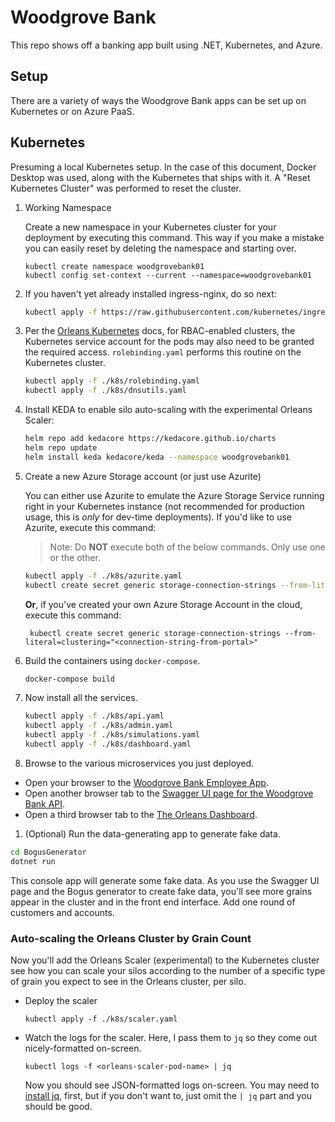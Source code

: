 # Woodgrove Bank

This repo shows off a banking app built using .NET, Kubernetes, and Azure. 

## Setup

There are a variety of ways the Woodgrove Bank apps can be set up on Kubernetes or on Azure PaaS.

## Kubernetes

Presuming a local Kubernetes setup. In the case of this document, Docker Desktop was used, along with the Kubernetes that ships with it. A "Reset Kubernetes Cluster" was performed to reset the cluster.

1. Working Namespace

    Create a new namespace in your Kubernetes cluster for your deployment by executing this command. This way if you make a mistake you can easily reset by deleting the namespace and starting over.

    ```
    kubectl create namespace woodgrovebank01
    kubectl config set-context --current --namespace=woodgrovebank01 
    ```

1. If you haven't yet already installed ingress-nginx, do so next:

    ```bash
    kubectl apply -f https://raw.githubusercontent.com/kubernetes/ingress-nginx/controller-v1.1.1/deploy/static/provider/baremetal/deploy.yaml
    ```

1. Per the [Orleans Kubernetes](https://learn.microsoft.com/dotnet/orleans/deployment/kubernetes) docs, for RBAC-enabled clusters, the Kubernetes service account for the pods may also need to be granted the required access. `rolebinding.yaml` performs this routine on the Kubernetes cluster. 

    ```bash
    kubectl apply -f ./k8s/rolebinding.yaml
    kubectl apply -f ./k8s/dnsutils.yaml
    ```

1. Install KEDA to enable silo auto-scaling with the experimental Orleans Scaler:

    ```bash
    helm repo add kedacore https://kedacore.github.io/charts
    helm repo update
    helm install keda kedacore/keda --namespace woodgrovebank01
    ```

1. Create a new Azure Storage account (or just use Azurite)

      You can either use Azurite to emulate the Azure Storage Service running right in your Kubernetes instance (not recommended for production usage, this is *only* for dev-time deployments). If you'd like to use Azurite, execute this command:

      > Note: Do **NOT** execute both of the below commands. Only use one or the other. 

      ```bash
      kubectl apply -f ./k8s/azurite.yaml
      kubectl create secret generic storage-connection-strings --from-literal=clustering="UseDevelopmentStorage=true;DevelopmentStorageProxyUri=http://azurite"
      ```
        
      **Or**, if you've created your own Azure Storage Account in the cloud, execute this command: 

        kubectl create secret generic storage-connection-strings --from-literal=clustering="<connection-string-from-portal>"

1. Build the containers using `docker-compose`. 

    ```bash
    docker-compose build
    ```

1. Now install all the services.

    ```bash
    kubectl apply -f ./k8s/api.yaml
    kubectl apply -f ./k8s/admin.yaml
    kubectl apply -f ./k8s/simulations.yaml
    kubectl apply -f ./k8s/dashboard.yaml
    ```

1. Browse to the various microservices you just deployed. 

- Open your browser to the [Woodgrove Bank Employee App](http://localhost:31001/customers).
- Open another browser tab to the [Swagger UI page for the Woodgrove Bank API](http://localhost:31000/swagger).
- Open a third browser tab to the [The Orleans Dashboard](http://localhost:31002). 

1. (Optional) Run the data-generating app to generate fake data. 

  ```bash
  cd BogusGenerator
  dotnet run
  ```
  
  This console app will generate some fake data. As you use the Swagger UI page and the Bogus generator to create fake data, you'll see more grains appear in the cluster and in the front end interface. Add one round of customers and accounts. 
  
### Auto-scaling the Orleans Cluster by Grain Count

Now you'll add the Orleans Scaler (experimental) to the Kubernetes cluster see how you can scale your silos according to the number of a specific type of grain you expect to see in the Orleans cluster, per silo.

- Deploy the scaler

  ```
  kubectl apply -f ./k8s/scaler.yaml
  ```

- Watch the logs for the scaler. Here, I pass them to `jq` so they come out nicely-formatted on-screen.

  ```
  kubectl logs -f <orleans-scaler-pod-name> | jq
  ```

  Now you should see JSON-formatted logs on-screen. You may need to [install jq](https://stedolan.github.io/jq/), first, but if you don't want to, just omit the `| jq` part and you should be good.


